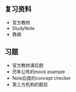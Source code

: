 ## 复习资料
- 官方教材
- StudyNote
- 靠纲

## 习题
- 官方教材课后题
- 历年公布的mock example
- Note后面的concept checker
- 第三方机构的题目
